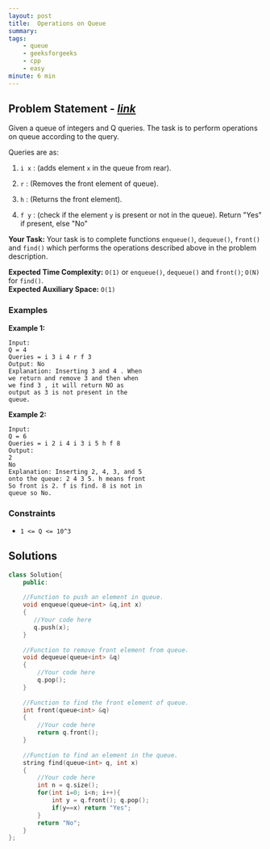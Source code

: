 ```yaml
---
layout: post
title:  Operations on Queue             
summary:
tags:
    - queue
    - geeksforgeeks
    - cpp
    - easy
minute: 6 min
---
```


## Problem Statement - [*link*](https://practice.geeksforgeeks.org/problems/operations-on-queue/0/?track=DSASP-Queue&batchId=154)  

Given a queue of integers and Q queries. The task is to perform operations on queue according to the query. 

Queries are as:

1. `i x` : (adds element `x` in the queue from rear).

1. `r` : (Removes the front element of queue).

1. `h` : (Returns the front element).

1. `f y` : (check if the element `y` is present or not in the queue). Return "Yes" if present, else "No"


**Your Task:** 
Your task is to complete functions `enqueue()`, `dequeue()`, `front()` and `find()` which performs the operations described above in the problem description. 


**Expected Time Complexity:** `O(1)` or `enqueue()`, `dequeue()` and `front()`; `O(N)` for `find()`.     
**Expected Auxiliary Space:** `O(1)` 


### Examples

**Example 1:**   
```
Input:
Q = 4
Queries = i 3 i 4 r f 3
Output: No
Explanation: Inserting 3 and 4 . When
we return and remove 3 and then when
we find 3 , it will return NO as
output as 3 is not present in the
queue.
```


**Example 2:**   
```
Input:
Q = 6
Queries = i 2 i 4 i 3 i 5 h f 8
Output:
2
No
Explanation: Inserting 2, 4, 3, and 5
onto the queue: 2 4 3 5. h means front
So front is 2. f is find. 8 is not in
queue so No.
```


### Constraints

+ `1 <= Q <= 10^3`

## Solutions

```cpp
class Solution{
    public:
    
    //Function to push an element in queue.
    void enqueue(queue<int> &q,int x)
    {
       //Your code here
       q.push(x);
    }
     
    //Function to remove front element from queue.
    void dequeue(queue<int> &q)
    {
        //Your code here
        q.pop();
    }
    
    //Function to find the front element of queue.
    int front(queue<int> &q)
    {
        //Your code here
        return q.front();
    }
    
    //Function to find an element in the queue.
    string find(queue<int> q, int x)
    {
        //Your code here
        int n = q.size();
        for(int i=0; i<n; i++){
            int y = q.front(); q.pop();
            if(y==x) return "Yes";
        } 
        return "No";
    }
};
```

